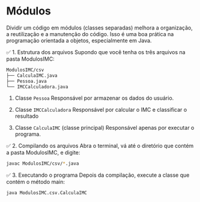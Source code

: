 # Módulos

Dividir um código em módulos (classes separadas) melhora a organização, a reutilização e a manutenção do código. Isso é uma boa prática na programação orientada a objetos, especialmente em Java.

✅ 1. Estrutura dos arquivos
Supondo que você tenha os três arquivos na pasta ModulosIMC:

```bash
ModulosIMC/csv
├── CalculaIMC.java
├── Pessoa.java
└── IMCCalculadora.java
```

1. Classe `Pessoa`
Responsável por armazenar os dados do usuário.

2. Classe `IMCCalculadora`
Responsável por calcular o IMC e classificar o resultado

3. Classe `CalculaIMC` (classe principal)
Responsável apenas por executar o programa.

✅ 2. Compilando os arquivos
Abra o terminal, vá até o diretório que contém a pasta ModulosIMC, e digite:

```bash
javac ModulosIMC/csv/*.java
```
✅ 3. Executando o programa
Depois da compilação, execute a classe que contém o método main:

```bash
java ModulosIMC.csv.CalculaIMC
```